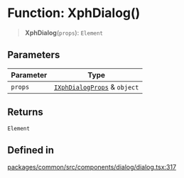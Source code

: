 # Function: XphDialog()

> **XphDialog**(`props`): `Element`

## Parameters

| Parameter | Type |
| ------ | ------ |
| `props` | [`IXphDialogProps`](../interfaces/IXphDialogProps.md) & `object` |

## Returns

`Element`

## Defined in

[packages/common/src/components/dialog/dialog.tsx:317](https://github.com/XiaoPiHong/xph-crud/blob/df4afa60d65704448cd1781ed35689440e3aa7c3/packages/common/src/components/dialog/dialog.tsx#L317)
